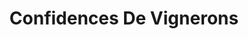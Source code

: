 ---
title: "Confidences De Vignerons"
url: /saint-valery-en-caux/confidences-de-vignerons/
shop: Wein
---